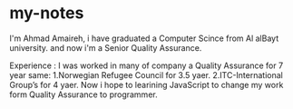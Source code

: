 # my-notes
I'm Ahmad Amaireh, i have graduated a Computer Scince from Al alBayt university. and now i'm a Senior Quality Assurance.

Experience :
I was worked in many of company a Quality Assurance for 7 year same:
1.Norwegian Refugee Council for 3.5 yaer. 
2.ITC-International Group’s for 4 yaer.
Now i hope to learining JavaScript to change my work form Quality Assurance to programmer.
